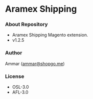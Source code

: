 # Aramex Shipping #

### About Repository ###

* Aramex Shipping Magento extension.
* v1.2.5

### Author ###

Ammar (<ammar@shopgo.me>)

### License ###

* OSL-3.0
* AFL-3.0
